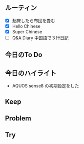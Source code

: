 ## ルーティン
- [x] 起床したら布団を畳む
- [x] Hello Chinese
- [x] Super Chinese
- [ ] Q&A Diary 中国語で３行日記
## 今日のTo Do
## 今日のハイライト
- AQUOS sense8 の初期設定をした
## Keep
## Problem
## Try
